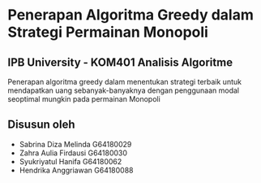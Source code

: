 # Penerapan Algoritma Greedy dalam Strategi Permainan Monopoli
## IPB University - KOM401 Analisis Algoritme
Penerapan algoritma greedy dalam menentukan strategi terbaik untuk mendapatkan uang sebanyak-banyaknya dengan penggunaan modal seoptimal mungkin pada permainan Monopoli

## Disusun oleh
- Sabrina Diza Melinda  G64180029
- Zahra Aulia Firdausi  G64180030
- Syukriyatul Hanifa    G64180062
- Hendrika Anggriawan   G64180088
